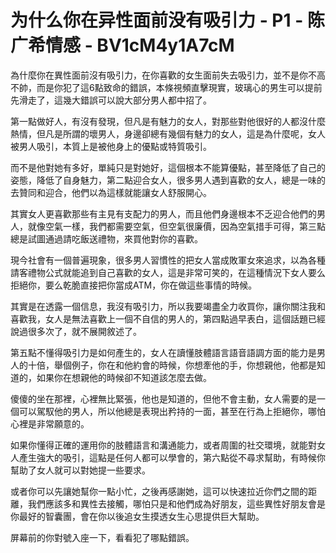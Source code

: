 # 为什么你在异性面前没有吸引力 - P1 - 陈广希情感 - BV1cM4y1A7cM

為什麼你在異性面前沒有吸引力，在你喜歡的女生面前失去吸引力，並不是你不高不帥，而是你犯了這6點致命的錯誤，本條視頻直擊現實，玻璃心的男生可以提前先滑走了，這幾大錯誤可以說大部分男人都中招了。

第一點做好人，有沒有發現，但凡是有魅力的女人，對那些對他很好的人都沒什麼熱情，但凡是所謂的壞男人，身邊卻總有幾個有魅力的女人，這是為什麼呢，女人被男人吸引，本質上是被他身上的優點或特質吸引。

而不是他對她有多好，單純只是對她好，這個根本不能算優點，甚至降低了自己的姿態，降低了自身魅力，第二點迎合女人，很多男人遇到喜歡的女人，總是一味的去贊同和迎合，他們以為這樣就能讓女人舒服開心。

其實女人更喜歡那些有主見有支配力的男人，而且他們身邊根本不乏迎合他們的男人，就像空氣一樣，我們都需要空氣，但空氣很廉價，因為空氣措手可得，第三點總是試圖通過請吃飯送禮物，來買他對你的喜歡。

現今社會有一個普遍現象，很多男人習慣性的把女人當成敗軍女來追求，以為各種請客禮物公式就能追到自己喜歡的女人，這是非常可笑的，在這種情況下女人要么拒絕你，要么乾脆直接把你當成ATM，你在做這些事情的時候。

其實是在透露一個信息，我沒有吸引力，所以我要竭盡全力收買你，讓你關注我和喜歡我，女人是無法喜歡上一個不自信的男人的，第四點過早表白，這個話題已經說過很多次了，就不展開敘述了。

第五點不懂得吸引力是如何產生的，女人在讀懂肢體語言語音語調方面的能力是男人的十倍，舉個例子，你在和他約會的時候，你想牽他的手，你想親他，他都是知道的，如果你在想親他的時候卻不知道該怎麼去做。

傻傻的坐在那裡，心裡無比緊張，他也是知道的，但他不會主動，女人需要的是一個可以駕馭他的男人，所以他總是表現出矜持的一面，甚至在行為上拒絕你，哪怕心裡是非常願意的。

如果你懂得正確的運用你的肢體語言和溝通能力，或者周圍的社交環境，就能對女人產生強大的吸引，這點是任何人都可以學會的，第六點從不尋求幫助，有時候你幫助了女人就可以對她提一些要求。

或者你可以先讓她幫你一點小忙，之後再感謝她，這可以快速拉近你們之間的距離，我們應該多和異性去接觸，哪怕只是和他們成為好朋友，這些異性好朋友會是你最好的智囊團，會在你以後追女生摸透女生心思提供巨大幫助。

屏幕前的你對號入座一下，看看犯了哪點錯誤。